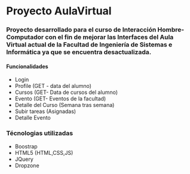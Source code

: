 # Proyecto AulaVirtual

### Proyecto desarrollado para el curso de Interacción Hombre-Computador con el fin de mejorar las Interfaces del Aula Virtual actual de la Facultad de Ingeniería de Sistemas e Informática ya que se encuentra desactualizada.
#### Funcionalidades
* Login
* Profile (GET - data del alumno)
* Cursos (GET- Data de cursos del alumno)
* Evento (GET- Eventos de la facultad)
* Detalle del Curso (Semana tras semana)
* Subir tareas (Asignadas)
* Detalle Evento

### Técnologias utilizadas
* Boostrap
* HTML5 (HTML,CSS,JS)
* JQuery
* Dropzone
